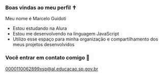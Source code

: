 ### Boas vindas ao meu perfil ✝

Meu nome é Marcelo Guidoti

- Estou estudando na Alura
- Estou me desenvolvendo na linguagem JavaScript
- Utilizo esse espaço para minha organização e compartilhamento dos meus projetos desenvolvidos

### Você entrar em contato comigo 📢

0000110062899xsp@al.educacao.sp.gov.br

